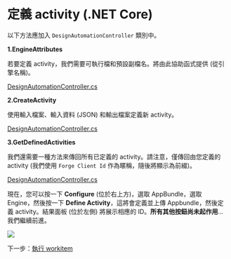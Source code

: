 # 定義 activity (.NET Core)

以下方法應加入 `DesignAutomationController` 類別中。

**1\.EngineAttributes**

若要定義 activity，我們需要可執行檔和預設副檔名。將由此協助函式提供 (從引擎名稱)。 

[DesignAutomationController.cs](_snippets/modifymodels/netcore/DesignAutomationController.5.cs ':include :type=code csharp')

**2\.CreateActivity**

使用輸入檔案、輸入資料 (JSON) 和輸出檔案定義新 activity。

[DesignAutomationController.cs](_snippets/modifymodels/netcore/DesignAutomationController.6.cs ':include :type=code csharp')

**3\.GetDefinedActivities**

我們還需要一種方法來傳回所有已定義的 activity。請注意，僅傳回由您定義的 activity (我們使用 `Forge Client Id` 作為暱稱，隨後將顯示為前綴)。

[DesignAutomationController.cs](_snippets/modifymodels/netcore/DesignAutomationController.7.cs ':include :type=code csharp')

現在，您可以按一下 **Configure** (位於右上方)，選取 AppBundle，選取 Engine，然後按一下 **Define Activity**，這將會定義並上傳 Appbundle，然後定義 activity。結果面板 (位於左側) 將展示相應的 ID。**所有其他按鈕尚未起作用**... 我們繼續前進。

![](_media/designautomation/define_activity.gif)

下一步：[執行 workitem](/zh-TW/designautomation/workitem/)